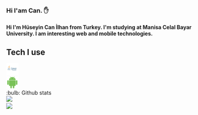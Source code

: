 ### Hi  I'am Can. :hand:

#### Hi I'm Hüseyin Can İlhan from Turkey. I'm studying  at Manisa Celal Bayar University. I am interesting web and  mobile technologies.


## Tech I use 

<div >
    <div style=display:block;>
    <img height="32" width="32"   src="https://raw.githubusercontent.com/github/explore/80688e429a7d4ef2fca1e82350fe8e3517d3494d/topics/java/java.png" />
    </div>
    <div style=display:block;>
<img height="32" width="32" src="https://raw.githubusercontent.com/github/explore/80688e429a7d4ef2fca1e82350fe8e3517d3494d/topics/android/android.png" />
</div>
</div>






<summary>:bulb: Github stats</summary>
<img src="https://github-readme-stats.vercel.app/api?username=Canlhan&show_icons=true&theme=radical">

<br>
<img src="https://github-readme-stats.vercel.app/api/top-langs/?username=Canlhan&layout=compact">

